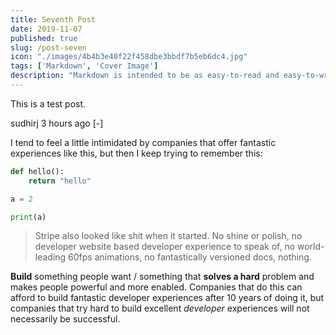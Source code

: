 ```yaml
---
title: Seventh Post
date: 2019-11-07
published: true
slug: /post-seven
icon: "./images/4b4b3e40f22f458dbe3bbdf7b5eb6dc4.jpg"
tags: ['Markdown', 'Cover Image']
description: "Markdown is intended to be as easy-to-read and easy-to-write as is feasible. Readability, however, is emphasized above all else. A Markdown-formatted document should be publishable as-is, as plain text, without looking like it's been marked up with tags or formatting instructions."
---
```


This is a test post.

sudhirj 3 hours ago [-]

I tend to feel a little intimidated by companies that offer fantastic experiences like this, but then I keep trying to remember this:

```python
def hello():
    return "hello"

a = 2

print(a)

```

> Stripe also looked like shit when it started. No shine or polish, no developer website based developer experience to speak of, no world-leading 60fps animations, no fantastically versioned docs, nothing.

**Build** something people want / something that __solves a hard__ problem and makes people powerful and more enabled. Companies that do this can afford to build fantastic developer experiences after 10 years of doing it, but companies that try hard to build excellent _developer_ experiences will not necessarily be successful.